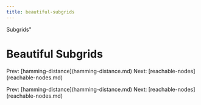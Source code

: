```yaml
---
title: beautiful-subgrids
---
```


Subgrids\"

# Beautiful Subgrids

Prev: \[hamming-distance](hamming-distance.md)
Next: \[reachable-nodes](reachable-nodes.md)

Prev: \[hamming-distance](hamming-distance.md)
Next: \[reachable-nodes](reachable-nodes.md)
